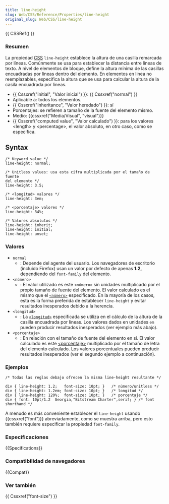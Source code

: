 ```yaml
---
title: line-height
slug: Web/CSS/Reference/Properties/line-height
original_slug: Web/CSS/line-height
---
```


{{ CSSRef() }}

### Resumen

La propiedad [CSS](/es/docs/Web/CSS) `line-height` establece la altura de una casilla remarcada por líneas. Comúnmente se usa para establecer la distancia entre líneas de texto. A nivel de elementos de bloque, define la altura mínima de las casillas encuadradas por líneas dentro del elemento. En elementos en linea no reemplazables, especifica la altura que se usa para calcular la altura de la casila encuadrada por líneas.

- {{ Cssxref("initial", "Valor inicial") }}: {{ Cssxref("normal") }}
- Aplicable a: todos los elementos.
- {{ Cssxref("inheritance", "Valor heredado") }}: sí
- Porcentajes: se refieren a tamaño de la fuente del elemento mismo.
- Medio: {{cssxref("Media/Visual", "visual")}}
- {{ Cssxref("computed value", "Valor calculado") }}: para los valores \<length> y \<percentage>, el valor absoluto, en otro caso, como se especifica.

## Syntax

```
/* Keyword value */
line-height: normal;

/* Unitless values: usa esta cifra multiplicada por el tamaño de fuente
del elemento */
line-height: 3.5;

/* <longitud> valores */
line-height: 3em;

/* <porcentaje> valores */
line-height: 34%;

/* Valores absolutos */
line-height: inherit;
line-height: initial;
line-height: unset;
```

### Valores

- `normal`
  - : Depende del agente del usuario. Los navegadores de escritorio (incluido Firefox) usan un valor por defecto de apenas **1.2,** dependiendo del `font-family` del elemento.
- `<número>`
  - : El valor utilizado es este `<número>` sin unidades multiplicado por el propio tamaño de fuente del elemento. El valor calculado es el mismo que el [`<número>`](/es/docs/Web/CSS/number) especificado. En la mayoría de los casos, esta es la forma preferida de establecer `line-height` y evitar resultados inesperados debido a la herencia.
- `<longitud>`
  - : La [`<longitud>`](/es/docs/Web/CSS/length) especificada se utiliza en el cálculo de la altura de la casilla encuadrada por líneas. Los valores dados en unidades `em` pueden producir resultados inesperados (ver ejemplo más abajo).
- `<porcentaje>`
  - : En relación con el tamaño de fuente del elemento en sí. El valor calculado es este [\<porcentaje>](/es/docs/Web/CSS/percentage) multiplicado por el tamaño de letra del elemento calculado. Los valores porcentuales pueden producir resultados inesperados (ver el segundo ejemplo a continuación).

### Ejemplos

```
/* Todas las reglas debajo ofrecen la misma line-height resultante */

div { line-height: 1.2;   font-size: 10pt; }   /* número/unitless */
div { line-height: 1.2em; font-size: 10pt; }   /* longitud */
div { line-height: 120%;  font-size: 10pt; }   /* porcentaje */
div { font: 10pt/1.2  Georgia,"Bitstream Charter",serif; } /* font shorthand */
```

A menudo es más conveniente establecer el `line-height` usando {{cssxref("font")}} abreviadamente, como se muestra arriba, pero esto también requiere especificar la propiedad `font-family`.

### Especificaciones

{{Specifications}}

### Compatibilidad de navegadores

{{Compat}}

### Ver también

{{ Cssxref("font-size") }}
